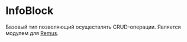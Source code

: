 # InfoBlock #

Базовый тип позволяющий осуществлять CRUD-операции. Является модулем для [Remus](https://github.com/RomensTeam/Remus "Remus").